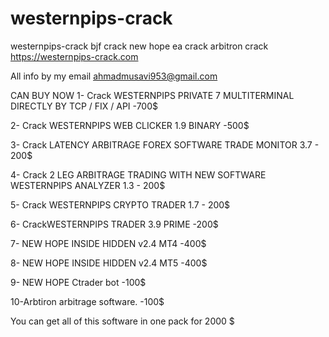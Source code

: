 # westernpips-crack
westernpips-crack
bjf crack
new hope ea crack
arbitron crack
https://westernpips-crack.com

All info by my email 
ahmadmusavi953@gmail.com

CAN BUY NOW
1- Crack WESTERNPIPS PRIVATE 7 MULTITERMINAL DIRECTLY BY TCP / FIX / API -700$ 

2- Crack WESTERNPIPS WEB CLICKER 1.9 BINARY -500$ 

3- Crack LATENCY ARBITRAGE FOREX SOFTWARE TRADE MONITOR 3.7 - 200$

4- Crack 2 LEG ARBITRAGE TRADING WITH NEW SOFTWARE WESTERNPIPS ANALYZER 1.3 - 200$

5- Crack WESTERNPIPS CRYPTO TRADER 1.7 - 200$

6- CrackWESTERNPIPS TRADER 3.9 PRIME -200$  

7- NEW HOPE INSIDE HIDDEN v2.4 MT4 -400$ 

8- NEW HOPE INSIDE HIDDEN v2.4 MT5 -400$ 

9- NEW HOPE Ctrader bot -100$  

10-Arbtiron arbitrage software. -100$  



You can get all of this software in one pack for 2000 $ 
